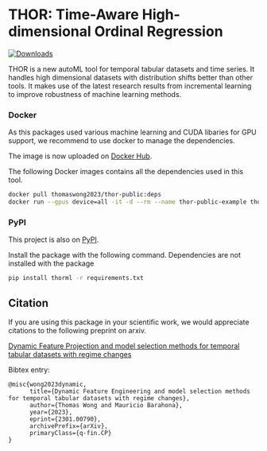 # THOR: Time-Aware High-dimensional Ordinal Regression 

[![Downloads](https://static.pepy.tech/badge/thorml)](https://pepy.tech/project/thorml)

THOR is a new autoML tool for temporal tabular datasets and time series. It handles high dimensional datasets with distribution shifts better than other tools. It makes use of the latest research results from incremental learning to improve robustness of machine learning methods. 


### Docker 

As this packages used various machine learning and CUDA libaries for GPU support, we recommend to use docker to manage the dependencies. 

The image is now uploaded on [Docker Hub](https://hub.docker.com/repository/docker/thomaswong2023/thor-public/general).

The following Docker images contains all the dependencies used in this tool. 

```bash
docker pull thomaswong2023/thor-public:deps
docker run --gpus device=all -it -d --rm --name thor-public-example thomaswong2023/thor:public:deps bash

```


### PyPI 

This project is also on [PyPI](https://pypi.org/project/thorml/).

Install the package with the following command. Dependencies are not installed with the package 

```bash
pip install thorml -r requirements.txt

```



## Citation
If you are using this package in your scientific work, we would appreciate citations to the following preprint on arxiv.

[Dynamic Feature Projection and model selection methods for temporal tabular datasets with regime changes](https://arxiv.org/abs/2301.00790)

Bibtex entry:
```
@misc{wong2023dynamic,
      title={Dynamic Feature Engineering and model selection methods for temporal tabular datasets with regime changes}, 
      author={Thomas Wong and Mauricio Barahona},
      year={2023},
      eprint={2301.00790},
      archivePrefix={arXiv},
      primaryClass={q-fin.CP}
}
```










